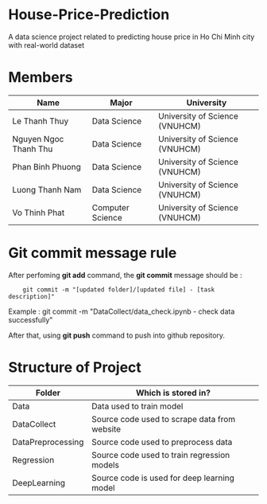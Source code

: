 # House-Price-Prediction
A data science project related to predicting house price in Ho Chi Minh city with real-world dataset

# Members
| **Name**| **Major**| **University**|
|-|-|-|
| Le Thanh Thuy | Data Science  | University of Science (VNUHCM) |
| Nguyen Ngoc Thanh Thu | Data Science  | University of Science (VNUHCM) |
| Phan Binh Phuong | Data Science  | University of Science (VNUHCM) |
| Luong Thanh Nam| Data Science  | University of Science (VNUHCM) |
| Vo Thinh Phat  | Computer Science | University of Science (VNUHCM) |

# Git commit message rule
After perfoming **git add** command, the **git commit** message should be :

        git commit -m "[updated folder]/[updated file] - [task description]"

Example : git commit -m "DataCollect/data_check.ipynb - check data successfully"

After that, using **git push** command to push into github repository.

# Structure of Project
| **Folder** | **Which is stored in?** |
|---|---|
| Data | Data used to train model |
| DataCollect | Source code used to scrape data from website |
| DataPreprocessing | Source code used to preprocess data |
| Regression | Source code used to train regression models |
| DeepLearning | Source code is used for deep learning model |
